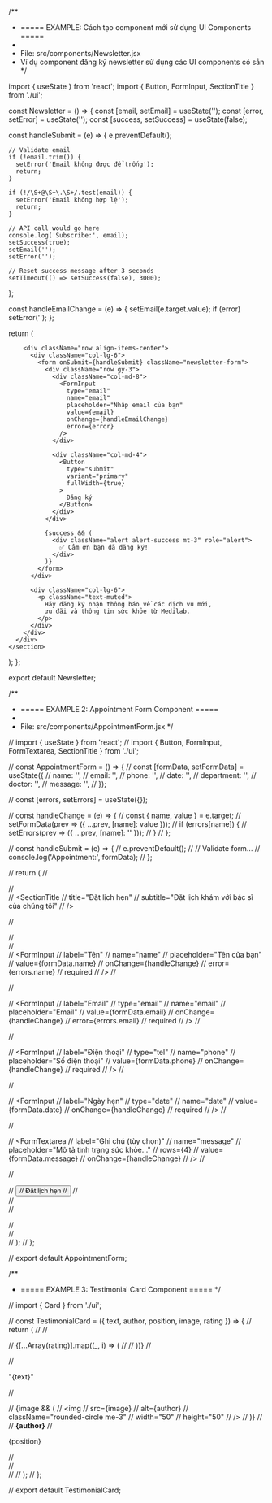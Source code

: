 /**
 * ===== EXAMPLE: Cách tạo component mới sử dụng UI Components =====
 * 
 * File: src/components/Newsletter.jsx
 * Ví dụ component đăng ký newsletter sử dụng các UI components có sẵn
 */

import { useState } from 'react';
import { Button, FormInput, SectionTitle } from './ui';

const Newsletter = () => {
  const [email, setEmail] = useState('');
  const [error, setError] = useState('');
  const [success, setSuccess] = useState(false);

  const handleSubmit = (e) => {
    e.preventDefault();

    // Validate email
    if (!email.trim()) {
      setError('Email không được để trống');
      return;
    }

    if (!/\S+@\S+\.\S+/.test(email)) {
      setError('Email không hợp lệ');
      return;
    }

    // API call would go here
    console.log('Subscribe:', email);
    setSuccess(true);
    setEmail('');
    setError('');

    // Reset success message after 3 seconds
    setTimeout(() => setSuccess(false), 3000);
  };

  const handleEmailChange = (e) => {
    setEmail(e.target.value);
    if (error) setError('');
  };

  return (
    <section id="newsletter" className="newsletter section">
      <div className="container">
        <SectionTitle
          title="Đăng ký Newsletter"
          subtitle="Nhận các tin tức mới nhất từ chúng tôi"
        />

        <div className="row align-items-center">
          <div className="col-lg-6">
            <form onSubmit={handleSubmit} className="newsletter-form">
              <div className="row gy-3">
                <div className="col-md-8">
                  <FormInput
                    type="email"
                    name="email"
                    placeholder="Nhập email của bạn"
                    value={email}
                    onChange={handleEmailChange}
                    error={error}
                  />
                </div>

                <div className="col-md-4">
                  <Button
                    type="submit"
                    variant="primary"
                    fullWidth={true}
                  >
                    Đăng ký
                  </Button>
                </div>
              </div>

              {success && (
                <div className="alert alert-success mt-3" role="alert">
                  ✅ Cảm ơn bạn đã đăng ký!
                </div>
              )}
            </form>
          </div>

          <div className="col-lg-6">
            <p className="text-muted">
              Hãy đăng ký nhận thông báo về các dịch vụ mới,
              ưu đãi và thông tin sức khỏe từ Medilab.
            </p>
          </div>
        </div>
      </div>
    </section>
  );
};

export default Newsletter;

/**
 * ===== EXAMPLE 2: Appointment Form Component =====
 * 
 * File: src/components/AppointmentForm.jsx
 */

// import { useState } from 'react';
// import { Button, FormInput, FormTextarea, SectionTitle } from './ui';

// const AppointmentForm = () => {
//   const [formData, setFormData] = useState({
//     name: '',
//     email: '',
//     phone: '',
//     date: '',
//     department: '',
//     doctor: '',
//     message: '',
//   });

//   const [errors, setErrors] = useState({});

//   const handleChange = (e) => {
//     const { name, value } = e.target;
//     setFormData(prev => ({ ...prev, [name]: value }));
//     if (errors[name]) {
//       setErrors(prev => ({ ...prev, [name]: '' }));
//     }
//   };

//   const handleSubmit = (e) => {
//     e.preventDefault();
//     // Validate form...
//     console.log('Appointment:', formData);
//   };

//   return (
//     <section id="appointment" className="appointment section">
//       <div className="container">
//         <SectionTitle
//           title="Đặt lịch hẹn"
//           subtitle="Đặt lịch khám với bác sĩ của chúng tôi"
//         />

//         <form onSubmit={handleSubmit} className="appointment-form">
//           <div className="row">
//             <div className="col-md-6">
//               <FormInput
//                 label="Tên"
//                 name="name"
//                 placeholder="Tên của bạn"
//                 value={formData.name}
//                 onChange={handleChange}
//                 error={errors.name}
//                 required
//               />
//             </div>

//             <div className="col-md-6">
//               <FormInput
//                 label="Email"
//                 type="email"
//                 name="email"
//                 placeholder="Email"
//                 value={formData.email}
//                 onChange={handleChange}
//                 error={errors.email}
//                 required
//               />
//             </div>

//             <div className="col-md-6">
//               <FormInput
//                 label="Điện thoại"
//                 type="tel"
//                 name="phone"
//                 placeholder="Số điện thoại"
//                 value={formData.phone}
//                 onChange={handleChange}
//                 required
//               />
//             </div>

//             <div className="col-md-6">
//               <FormInput
//                 label="Ngày hẹn"
//                 type="date"
//                 name="date"
//                 value={formData.date}
//                 onChange={handleChange}
//                 required
//               />
//             </div>

//             <div className="col-md-12">
//               <FormTextarea
//                 label="Ghi chú (tùy chọn)"
//                 name="message"
//                 placeholder="Mô tả tình trạng sức khỏe..."
//                 rows={4}
//                 value={formData.message}
//                 onChange={handleChange}
//               />
//             </div>

//             <div className="col-md-12">
//               <Button type="submit" variant="primary" fullWidth={true}>
//                 Đặt lịch hẹn
//               </Button>
//             </div>
//           </div>
//         </form>
//       </div>
//     </section>
//   );
// };

// export default AppointmentForm;

/**
 * ===== EXAMPLE 3: Testimonial Card Component =====
 */

// import { Card } from './ui';

// const TestimonialCard = ({ text, author, position, image, rating }) => {
//   return (
//     <Card className="testimonial-card text-center" aos="fade-up">
//       <div className="rating mb-3">
//         {[...Array(rating)].map((_, i) => (
//           <i key={i} className="fas fa-star text-warning"></i>
//         ))}
//       </div>

//       <p className="text-muted mb-4">"{text}"</p>

//       <div className="d-flex align-items-center justify-content-center">
//         {image && (
//           <img
//             src={image}
//             alt={author}
//             className="rounded-circle me-3"
//             width="50"
//             height="50"
//           />
//         )}
//         <div>
//           <strong>{author}</strong>
//           <p className="text-muted small mb-0">{position}</p>
//         </div>
//       </div>
//     </Card>
//   );
// };

// export default TestimonialCard;
